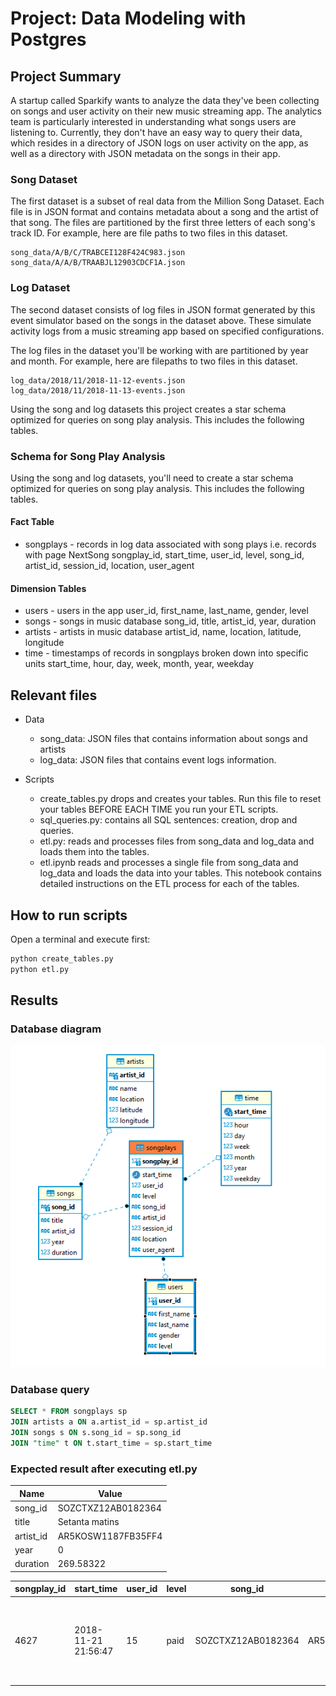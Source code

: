 # Project: Data Modeling with Postgres

## Project Summary
A startup called Sparkify wants to analyze the data they've been collecting on songs and user activity on their new music streaming app. 
The analytics team is particularly interested in understanding what songs users are listening to. Currently, they don't have an easy way to query their data, which resides in a directory of JSON logs on user activity on the app, as well as a directory with JSON metadata on the songs in their app.

### Song Dataset

The first dataset is a subset of real data from the Million Song Dataset. Each file is in JSON format and contains metadata about a song and the artist of that song. The files are partitioned by the first three letters of each song's track ID. For example, here are file paths to two files in this dataset.

```
song_data/A/B/C/TRABCEI128F424C983.json
song_data/A/A/B/TRAABJL12903CDCF1A.json
```

### Log Dataset

The second dataset consists of log files in JSON format generated by this event simulator based on the songs in the dataset above. These simulate activity logs from a music streaming app based on specified configurations.

The log files in the dataset you'll be working with are partitioned by year and month. For example, here are filepaths to two files in this dataset.

```
log_data/2018/11/2018-11-12-events.json
log_data/2018/11/2018-11-13-events.json
```

Using the song and log datasets this project creates a star schema optimized for queries on song play analysis. 
This includes the following tables.

### Schema for Song Play Analysis

Using the song and log datasets, you'll need to create a star schema optimized for queries on song play analysis. This includes the following tables.
#### Fact Table

* songplays - records in log data associated with song plays i.e. records with page NextSong
        songplay_id, start_time, user_id, level, song_id, artist_id, session_id, location, user_agent

#### Dimension Tables

* users - users in the app
        user_id, first_name, last_name, gender, level
* songs - songs in music database
        song_id, title, artist_id, year, duration
* artists - artists in music database
        artist_id, name, location, latitude, longitude
* time - timestamps of records in songplays broken down into specific units
        start_time, hour, day, week, month, year, weekday


## Relevant files

* Data
    * song_data: JSON files that contains information about songs and artists
    * log_data:  JSON files that contains event logs information.

* Scripts
    * create_tables.py drops and creates your tables. Run this file to reset your tables BEFORE EACH TIME you run your ETL scripts.
    * sql_queries.py: contains all SQL sentences: creation, drop and queries.
    * etl.py: reads and processes files from song_data and log_data and loads them into the tables.
    * etl.ipynb reads and processes a single file from song_data and log_data and loads the data into your tables. 
      This notebook contains detailed instructions on the ETL process for each of the tables.

## How to run scripts

Open a terminal and execute first:

```python
python create_tables.py
python etl.py
```

## Results

### Database diagram

![Database diagram](https://github.com/anjovazquez/datamodeling/blob/main/StarDiagram.png)

### Database query
```sql
SELECT * FROM songplays sp 
JOIN artists a ON a.artist_id = sp.artist_id 
JOIN songs s ON s.song_id = sp.song_id 
JOIN "time" t ON t.start_time = sp.start_time 
```

### Expected result after executing etl.py

Name     |Value             |
---------|------------------|
song_id  |SOZCTXZ12AB0182364|
title    |Setanta matins    |
artist_id|AR5KOSW1187FB35FF4|
year     |0                 |
duration |269.58322         |


songplay_id|start_time         |user_id|level|song_id           |artist_id         |session_id|location                          |user_agent                                                                                                                               |artist_id         |name |location |latitude|longitude|song_id           |title         |artist_id         |year|duration |start_time         |hour|day|week|month|year|weekday|
-----------|-------------------|-------|-----|------------------|------------------|----------|----------------------------------|-----------------------------------------------------------------------------------------------------------------------------------------|------------------|-----|---------|--------|---------|------------------|--------------|------------------|----|---------|-------------------|----|---|----|-----|----|-------|
       4627|2018-11-21 21:56:47|     15|paid |SOZCTXZ12AB0182364|AR5KOSW1187FB35FF4|       818|Chicago-Naperville-Elgin, IL-IN-WI|"Mozilla/5.0 (X11; Linux x86_64) AppleWebKit/537.36 (KHTML, like Gecko) Ubuntu Chromium/36.0.1985.125 Chrome/36.0.1985.125 Safari/537.36"|AR5KOSW1187FB35FF4|Elena|Dubai UAE|49.80388| 15.47491|SOZCTXZ12AB0182364|Setanta matins|AR5KOSW1187FB35FF4|   0|269.58322|2018-11-21 21:56:47|  21| 21|  47|   11|2018|      2|



